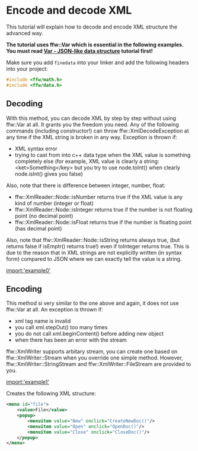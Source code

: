 # Encode and decode XML

This tutorial will explain how to decode and encode XML structure the advanced way.

**The tutorial uses ffw::Var which is essential in the following examples. You must read [Var - JSON-like data structure](math-var.html) tutorial first!** 

Make sure you add `finedata` into your linker and add the following headers into your project:

```cpp
#include <ffw/math.h>
#include <ffw/data.h>
```

## Decoding

With this method, you can decode XML by step by step without using ffw::Var at all. It grants you the freedom you need. Any of the following commands (including constructor!) can throw ffw::XmlDecodeException at any time if the XML string is broken in any way. Exception is thrown if:

* XML syntax error
* trying to cast from into c++ data type when the XML value is something completely else (for example, XML value is clearly a string: \<ket\>Something\</key\> but you try to use node.toInt() when clearly node.isInt() gives you false)

Also, note that there is difference between integer, number, float:

* ffw::XmlReader::Node::isNumber returns true if the XML value is any kind of number (integer or float)
* ffw::XmlReader::Node::isInteger returns true if the number is not floating point (no decimal point)
* ffw::XmlReader::Node::isFloat returns true if the number is floating point (has decimal point)

Also, note that ffw::XmlReader::Node::isString returns always true, (but returns false if isEmptr() returns true!) even if toInteger returns true. This is due to the reason that in XML strings are not explicitly written (in syntax form) compared to JSON where we can exactly tell the value is a string.

[import:'example0'](../../examples/data/xml_advanced.cpp)

## Encoding

This method si very similar to the one above and again, it does not use ffw::Var at all. An exception is thrown if:

* xml tag name is invalid
* you call xml.stepOut() too many times
* you do not call xml.beginContent() before adding new object
* when there has been an error with the stream

ffw::XmlWriter supports arbitary stream, you can create one based on ffw::XmlWriter::Stream when you override one simple method. However, ffw::XmlWriter::StringStream and ffw::XmlWriter::FileStream are provided to you.

[import:'example1'](../../examples/data/xml_advanced.cpp)

Creates the following XML structure:

```xml
<menu id="file">
    <value>File</value>
    <popup>
        <menuitem value="New" onclick="CreateNewDoc()"/>
        <menuitem value="Open" onclick="OpenDoc()"/>
        <menuitem value="Close" onclick="CloseDoc()"/>
    </popup>
</menu>
```

